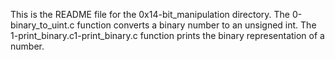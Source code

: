 This is the README file for the 0x14-bit_manipulation directory.
The 0-binary_to_uint.c function  converts a binary number to an unsigned int.
The 1-print_binary.c1-print_binary.c function prints the binary representation of a number.

